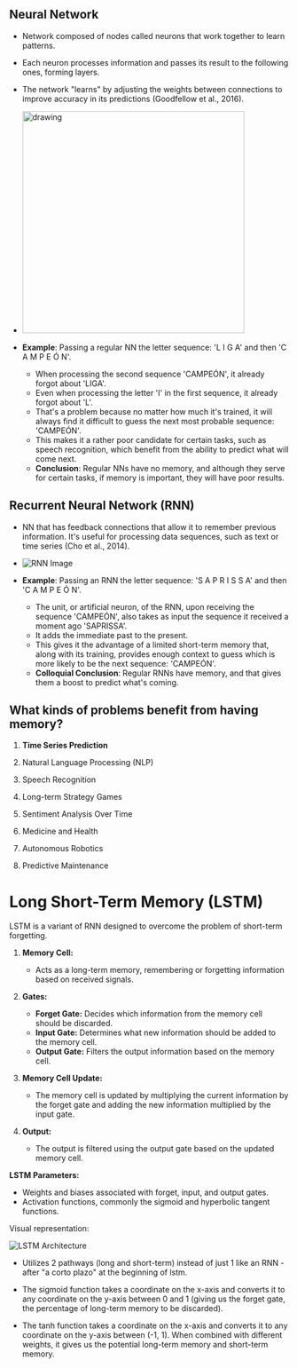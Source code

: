 ## Neural Network

* Network composed of nodes called neurons that work together to learn patterns.
* Each neuron processes information and passes its result to the following ones, forming layers.
* The network "learns" by adjusting the weights between connections to improve accuracy in its predictions (Goodfellow et al., 2016).


* <img src="https://www.investopedia.com/thmb/5-hnhHpOzLM2GVXPlSstg8tJYLw=/1500x0/filters:no_upscale():max_bytes(150000):strip_icc()/dotdash_Final_Neural_Network_Apr_2020-01-5f4088dfda4c49d99a4d927c9a3a5ba0.jpg" alt="drawing" width="400" />

* **Example**: Passing a regular NN the letter sequence: 'L I G A' and then 'C A M P E Ó N'.
  * When processing the second sequence 'CAMPEÓN', it already forgot about 'LIGA'.
  * Even when processing the letter 'I' in the first sequence, it already forgot about 'L'.
  * That's a problem because no matter how much it's trained, it will always find it difficult to guess the next most probable sequence: 'CAMPEÓN'.
  * This makes it a rather poor candidate for certain tasks, such as speech recognition, which benefit from the ability to predict what will come next.
  * **Conclusion**: Regular NNs have no memory, and although they serve for certain tasks, if memory is important, they will have poor results.

## Recurrent Neural Network (RNN)

* NN that has feedback connections that allow it to remember previous information. It's useful for processing data sequences, such as text or time series (Cho et al., 2014).
* ![RNN Image](https://miro.medium.com/v2/resize:fit:553/0*xs3Dya3qQBx6IU7C.png)

* **Example**: Passing an RNN the letter sequence: 'S A P R I S S A' and then 'C A M P E Ó N'.

  * The unit, or artificial neuron, of the RNN, upon receiving the sequence 'CAMPEÓN', also takes as input the sequence it received a moment ago 'SAPRISSA'.
  * It adds the immediate past to the present.
  * This gives it the advantage of a limited short-term memory that, along with its training, provides enough context to guess which is more likely to be the next sequence: 'CAMPEÓN'.
  * **Colloquial Conclusion**: Regular RNNs have memory, and that gives them a boost to predict what's coming.



## What kinds of problems benefit from having memory?

1. **Time Series Prediction**

2. Natural Language Processing (NLP)

3. Speech Recognition

4. Long-term Strategy Games

5. Sentiment Analysis Over Time

6. Medicine and Health

7. Autonomous Robotics

8. Predictive Maintenance



# Long Short-Term Memory (LSTM)

LSTM is a variant of RNN designed to overcome the problem of short-term forgetting.

1. **Memory Cell:**
   - Acts as a long-term memory, remembering or forgetting information based on received signals.

2. **Gates:**
   - **Forget Gate:** Decides which information from the memory cell should be discarded.
   - **Input Gate:** Determines what new information should be added to the memory cell.
   - **Output Gate:** Filters the output information based on the memory cell.

3. **Memory Cell Update:**
   - The memory cell is updated by multiplying the current information by the forget gate and adding the new information multiplied by the input gate.

4. **Output:**
   - The output is filtered using the output gate based on the updated memory cell.

**LSTM Parameters:**
- Weights and biases associated with forget, input, and output gates.
- Activation functions, commonly the sigmoid and hyperbolic tangent functions.

Visual representation:

![LSTM Architecture](https://databasecamp.de/wp-content/uploads/lstm-architecture-1024x709.png)

* Utilizes 2 pathways (long and short-term) instead of just 1 like an RNN - after "a corto plazo" at the beginning of lstm.

* The sigmoid function takes a coordinate on the x-axis and converts it to any coordinate on the y-axis between 0 and 1 (giving us the forget gate, the percentage of long-term memory to be discarded).

* The tanh function takes a coordinate on the x-axis and converts it to any coordinate on the y-axis between (-1, 1). When combined with different weights, it gives us the potential long-term memory and short-term memory.


